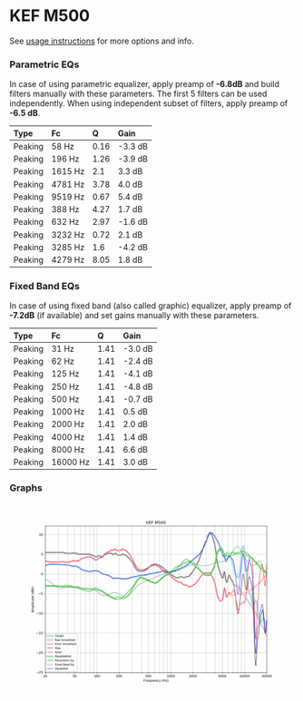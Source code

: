 # KEF M500
See [usage instructions](https://github.com/jaakkopasanen/AutoEq#usage) for more options and info.

### Parametric EQs
In case of using parametric equalizer, apply preamp of **-6.8dB** and build filters manually
with these parameters. The first 5 filters can be used independently.
When using independent subset of filters, apply preamp of **-6.5 dB**.

| Type    | Fc      |    Q | Gain    |
|:--------|:--------|:-----|:--------|
| Peaking | 58 Hz   | 0.16 | -3.3 dB |
| Peaking | 196 Hz  | 1.26 | -3.9 dB |
| Peaking | 1615 Hz | 2.1  | 3.3 dB  |
| Peaking | 4781 Hz | 3.78 | 4.0 dB  |
| Peaking | 9519 Hz | 0.67 | 5.4 dB  |
| Peaking | 388 Hz  | 4.27 | 1.7 dB  |
| Peaking | 632 Hz  | 2.97 | -1.6 dB |
| Peaking | 3232 Hz | 0.72 | 2.1 dB  |
| Peaking | 3285 Hz | 1.6  | -4.2 dB |
| Peaking | 4279 Hz | 8.05 | 1.8 dB  |

### Fixed Band EQs
In case of using fixed band (also called graphic) equalizer, apply preamp of **-7.2dB**
(if available) and set gains manually with these parameters.

| Type    | Fc       |    Q | Gain    |
|:--------|:---------|:-----|:--------|
| Peaking | 31 Hz    | 1.41 | -3.0 dB |
| Peaking | 62 Hz    | 1.41 | -2.4 dB |
| Peaking | 125 Hz   | 1.41 | -4.1 dB |
| Peaking | 250 Hz   | 1.41 | -4.8 dB |
| Peaking | 500 Hz   | 1.41 | -0.7 dB |
| Peaking | 1000 Hz  | 1.41 | 0.5 dB  |
| Peaking | 2000 Hz  | 1.41 | 2.0 dB  |
| Peaking | 4000 Hz  | 1.41 | 1.4 dB  |
| Peaking | 8000 Hz  | 1.41 | 6.6 dB  |
| Peaking | 16000 Hz | 1.41 | 3.0 dB  |

### Graphs
![](./KEF%20M500.png)